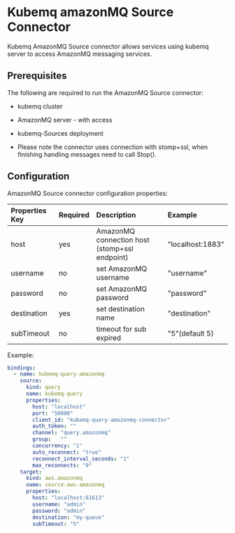 # Kubemq amazonMQ Source Connector

Kubemq AmazonMQ Source connector allows services using kubemq server to access AmazonMQ messaging services.

## Prerequisites
The following are required to run the AmazonMQ Source connector:

- kubemq cluster
- AmazonMQ server - with access 
- kubemq-Sources deployment


- Please note the connector uses connection with stomp+ssl, when finishing handling messages need to call Stop().

## Configuration

AmazonMQ Source connector configuration properties:

| Properties Key                  | Required | Description                                 | Example                                                                |
|:--------------------------------|:---------|:--------------------------------------------|:-----------------------------------------------------------------------|
| host                            | yes     | AmazonMQ connection host (stomp+ssl endpoint)| "localhost:1883" |
| username                        | no      | set AmazonMQ username                        | "username" |
| password                        | no      | set AmazonMQ password                        | "password" |
| destination                     | yes     | set destination name                         | "destination"         |
| subTimeout                      | no      | timeout for sub expired                      | "5"(default 5)         |


Example:

```yaml
bindings:
  - name: kubemq-query-amazonmq
    source:
      kind: query
      name: kubemq-query
      properties:
        host: "localhost"
        port: "50000"
        client_id: "kubemq-query-amazonmq-connector"
        auth_token: ""
        channel: "query.amazonmq"
        group:   ""
        concurrency: "1"
        auto_reconnect: "true"
        reconnect_interval_seconds: "1"
        max_reconnects: "0"
    target:
      kind: aws.amazonmq
      name: source-aws-amazonmq
      properties:
        host: "localhost:61613"
        username: "admin"
        password: "admin"
        destination: "my-queue"
        subTimeout: "5"
```
